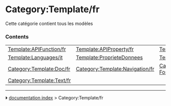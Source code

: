 # Category:Template/fr
Cette catégorie contient tous les modèles

### Contents

|     |     |     |
| --- | --- | --- |
| [Template:APIFunction/fr](Template_APIFunction/fr.md) | [Template:APIProperty/fr](Template_APIProperty/fr.md) | [Template:Fr](Template_Fr.md) |
| [Template:Languages/it](Template_Languages/it.md) | [Template:ProprieteDonnees](Template_ProprieteDonnees.md) | [Template:ProprieteVue](Template_ProprieteVue.md) |
| [Category:Template:Doc/fr](Category_Template_Doc/fr.md) | [Category:Template:Navigation/fr](Category_Template_Navigation/fr.md) | [Category:Template:Text Format/fr](Category_Template_Text_Format/fr.md) |
| [Category:Template:Text/fr](Category_Template_Text/fr.md) |



---
⏵ [documentation index](../README.md) > Category:Template/fr
